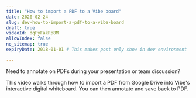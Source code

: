 ```yaml
---
title: "How to import a PDF to a Vibe board"
date: 2020-02-24
slug: dev-how-to-import-a-pdf-to-a-vibe-board
draft: true
videoId: dqFyFakRp8M
allowIndex: false
no_sitemap: true
expiryDate: 2018-01-01 # This makes post only show in dev environment

---
```




Need to annotate on PDFs during your presentation or team discussion?

This video walks through how to import a PDF from Google Drive into Vibe's interactive digital whiteboard. You can then annotate and save back to PDF.

